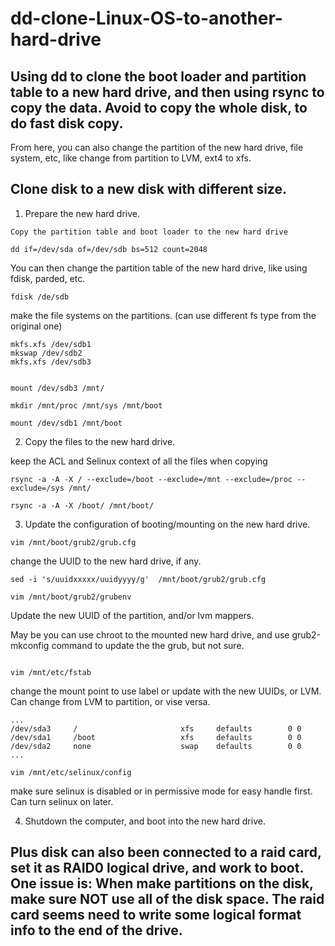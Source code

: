 # dd-clone-Linux-OS-to-another-hard-drive


## Using dd to clone the boot loader and partition table to a new hard drive, and then using rsync to copy the data. Avoid to copy the whole disk, to do fast disk copy. 

From here, you can also change the partition of the new hard drive, file system, etc, like change from partition to LVM, ext4 to xfs.

## Clone disk to a new disk with different size.

1. Prepare the new hard drive.

```text
Copy the partition table and boot loader to the new hard drive

dd if=/dev/sda of=/dev/sdb bs=512 count=2048

```


You can then change the partition table of the new hard drive, like using fdisk, parded, etc.

```text
fdisk /de/sdb
```
make the file systems on the partitions. (can use different fs type from the original one)

```text
mkfs.xfs /dev/sdb1
mkswap /dev/sdb2
mkfs.xfs /dev/sdb3


mount /dev/sdb3 /mnt/

mkdir /mnt/proc /mnt/sys /mnt/boot

mount /dev/sdb1 /mnt/boot 
```

2. Copy the files to the new hard drive.

keep the ACL and Selinux context of all the files when copying

```text
rsync -a -A -X / --exclude=/boot --exclude=/mnt --exclude=/proc --exclude=/sys /mnt/

rsync -a -A -X /boot/ /mnt/boot/
```


3. Update the configuration of booting/mounting on the new hard drive.

```text
vim /mnt/boot/grub2/grub.cfg
```


change the UUID to the new hard drive, if any.
```text
sed -i 's/uuidxxxxx/uuidyyyy/g'  /mnt/boot/grub2/grub.cfg

vim /mnt/boot/grub2/grubenv
```

Update the new UUID of the partition, and/or lvm mappers.

May be you can use chroot to the mounted new hard drive, and use grub2-mkconfig command to update the the grub, but not sure.

```text

vim /mnt/etc/fstab
```


change the mount point to use label or update with the new UUIDs, or LVM. Can change from LVM to partition, or vise versa.

```text
...
/dev/sda3     /                       xfs     defaults        0 0
/dev/sda1     /boot                   xfs     defaults        0 0
/dev/sda2     none                    swap    defaults        0 0
...

vim /mnt/etc/selinux/config
```


make sure selinux is disabled or in permissive mode for easy handle first. Can turn selinux on later.


4. Shutdown the computer, and boot into the new hard drive.



## Plus disk can also been connected to a raid card, set it as RAID0 logical drive, and work to boot. One issue is: When make partitions on the disk, make sure NOT use all of the disk space. The raid card seems need to write some logical format info to the end of the drive. 


